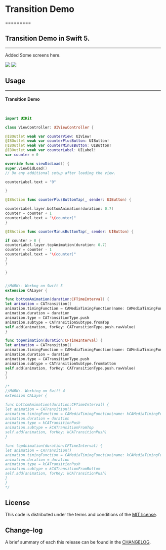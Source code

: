 # Transition Demo

=========

## Transition Demo in Swift 5.

------------
Added Some screens here.

![](https://github.com/pawankv89/Transition-Demo/blob/master/images/screen_1.png)
![](https://github.com/pawankv89/Transition-Demo/blob/master/images/screen_2.png)

## Usage
------------

####  Transition Demo

```swift


import UIKit

class ViewController: UIViewController {

@IBOutlet weak var counterView: UIView!
@IBOutlet weak var counterPlusButton: UIButton!
@IBOutlet weak var counterMinusButton: UIButton!
@IBOutlet weak var counterLabel: UILabel!
var counter = 0

override func viewDidLoad() {
super.viewDidLoad()
// Do any additional setup after loading the view.

counterLabel.text = "0"

}

@IBAction func counterPlusButtonTap(_ sender: UIButton) {

counterLabel.layer.bottomAnimation(duration: 0.7)
counter = counter + 1
counterLabel.text = "\(counter)"
}

@IBAction func counterMinusButtonTap(_ sender: UIButton) {

if counter > 0 {
counterLabel.layer.topAnimation(duration: 0.7)
counter = counter - 1
counterLabel.text = "\(counter)"
}
}

}


//MARK:- Workng on Swift 5
extension CALayer {

func bottomAnimation(duration:CFTimeInterval) {
let animation = CATransition()
animation.timingFunction = CAMediaTimingFunction(name: CAMediaTimingFunctionName.easeInEaseOut)
animation.duration = duration
animation.type = CATransitionType.push
animation.subtype = CATransitionSubtype.fromTop
self.add(animation, forKey: CATransitionType.push.rawValue)
}

func topAnimation(duration:CFTimeInterval) {
let animation = CATransition()
animation.timingFunction = CAMediaTimingFunction(name: CAMediaTimingFunctionName.easeInEaseOut)
animation.duration = duration
animation.type = CATransitionType.push
animation.subtype = CATransitionSubtype.fromBottom
self.add(animation, forKey: CATransitionType.push.rawValue)
}
}

/*
//MARK:- Working on Swift 4
extension CALayer {

func bottomAnimation(duration:CFTimeInterval) {
let animation = CATransition()
animation.timingFunction = CAMediaTimingFunction(name: kCAMediaTimingFunctionEaseInEaseOut)
animation.duration = duration
animation.type = kCATransitionPush
animation.subtype = kCATransitionFromTop
self.add(animation, forKey: kCATransitionPush)
}

func topAnimation(duration:CFTimeInterval) {
let animation = CATransition()
animation.timingFunction = CAMediaTimingFunction(name: kCAMediaTimingFunctionEaseInEaseOut)
animation.duration = duration
animation.type = kCATransitionPush
animation.subtype = kCATransitionFromBottom
self.add(animation, forKey: kCATransitionPush)
}
}
*/


```




## License

This code is distributed under the terms and conditions of the [MIT license](LICENSE).

## Change-log

A brief summary of each this release can be found in the [CHANGELOG](CHANGELOG.mdown). 
